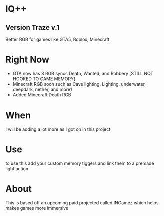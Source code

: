 # IQ++ 
## Version Traze  v.1 
Better RGB for games like GTA5, Roblox, Minecraft

# Right Now
- GTA now has 3 RGB syncs Death, Wanted, and Robbery [STILL NOT HOOKED TO GAME MEMORY]
- Minecraft RGB soon such as Cave lighting, Lighting, underwater, deepdark, nether, and more1
- Added Minecraft Death RGB
# When
I will be adding a lot more as I got on in this project

# Use
to use this add your custom memory tiggers and link them to a premade light action

# About

This is based off an upcoming paid projected called INGamez which helps makes games more immersive 

